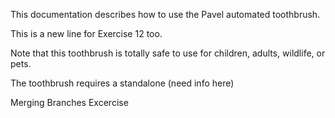 This documentation describes how to use the Pavel automated toothbrush.

This is a new line for Exercise 12 too.

Note that this toothbrush is totally safe to use for children,  adults, wildlife, or pets.

The toothbrush requires a standalone (need info here)

Merging Branches Excercise
